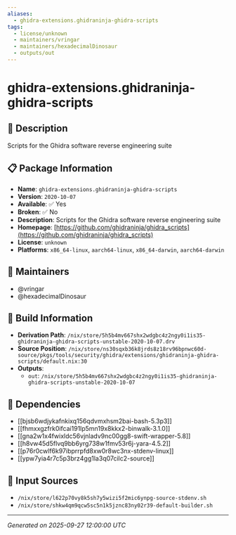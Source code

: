 ```yaml
---
aliases:
  - ghidra-extensions.ghidraninja-ghidra-scripts
tags:
  - license/unknown
  - maintainers/vringar
  - maintainers/hexadecimalDinosaur
  - outputs/out
---
```


# ghidra-extensions.ghidraninja-ghidra-scripts

## 📝 Description

Scripts for the Ghidra software reverse engineering suite

## 📋 Package Information

- **Name**: `ghidra-extensions.ghidraninja-ghidra-scripts`
- **Version**: `2020-10-07`
- **Available**: ✅ Yes
- **Broken**: ✅ No
- **Description**: Scripts for the Ghidra software reverse engineering suite
- **Homepage**: [https://github.com/ghidraninja/ghidra_scripts](https://github.com/ghidraninja/ghidra_scripts)
- **License**: `unknown`
- **Platforms**: `x86_64-linux`, `aarch64-linux`, `x86_64-darwin`, `aarch64-darwin`
## 👥 Maintainers

- @vringar
- @hexadecimalDinosaur


## 🔧 Build Information

- **Derivation Path**: `/nix/store/5h5b4mv667shx2wdgbc4z2ngy0i1is35-ghidraninja-ghidra-scripts-unstable-2020-10-07.drv`
- **Source Position**: `/nix/store/ns30sqxb36k8jrds8z18rv96bpnwc60d-source/pkgs/tools/security/ghidra/extensions/ghidraninja-ghidra-scripts/default.nix:30`
- **Outputs**:
  - `out`:  `/nix/store/5h5b4mv667shx2wdgbc4z2ngy0i1is35-ghidraninja-ghidra-scripts-unstable-2020-10-07`

## 🔗 Dependencies

- [[bjsb6wdjykafnkixq156qdvmxhsm2bai-bash-5.3p3]]
- [[fhmxxgzfrk0ifcai191lp5mn19x8kkx2-binwalk-3.1.0]]
- [[gna2w1x4fwixldc56vjnladv9nc00gg8-swift-wrapper-5.8]]
- [[h8vw45d5flvq9bb6yrg738w1fmv53r6j-yara-4.5.2]]
- [[p76r0cwlf6k97ibprrpfd8xw0r8wc3nx-stdenv-linux]]
- [[ypw7yia4r7c5p3brz4gg1la3q07cilc2-source]]

## 📁 Input Sources

- `/nix/store/l622p70vy8k5sh7y5wizi5f2mic6ynpg-source-stdenv.sh`
- `/nix/store/shkw4qm9qcw5sc5n1k5jznc83ny02r39-default-builder.sh`

---
*Generated on 2025-09-27 12:00:00 UTC*

